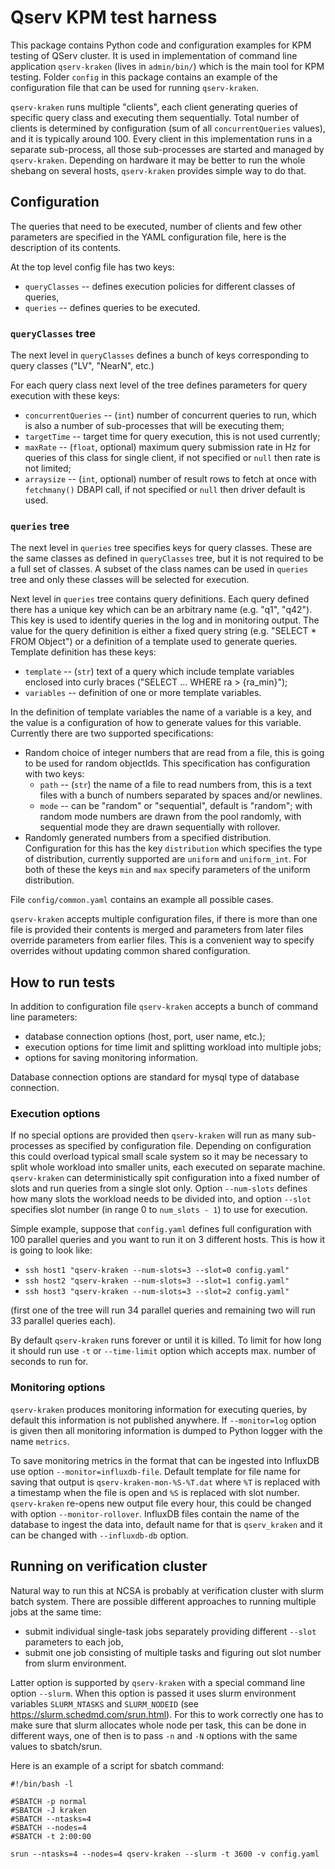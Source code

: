 
# Qserv KPM test harness

This package contains Python code and configuration examples for KPM testing
of QServ cluster. It is used in implementation of command line application
`qserv-kraken` (lives in `admin/bin/`) which is the main tool for KPM testing.
Folder `config` in this package contains an example of the configuration file
that can be used for running `qserv-kraken`.

`qserv-kraken` runs multiple "clients", each client generating queries of
specific query class and executing them sequentially. Total number of clients
is determined by configuration (sum of all `concurrentQueries` values), and it
is typically around 100. Every client in this implementation runs in a
separate sub-process, all those sub-processes are started and managed by
`qserv-kraken`. Depending on hardware it may be better to run the whole
shebang on several hosts, `qserv-kraken` provides simple way to do that.


## Configuration

The queries that need to be executed, number of clients and few other
parameters are specified in the YAML configuration file, here is the
description of its contents.

At the top level config file has two keys:

- `queryClasses` -- defines execution policies for different classes of
  queries,
- `queries` -- defines queries to be executed.

### `queryClasses` tree

The next level in `queryClasses` defines a bunch of keys corresponding to
query classes ("LV", "NearN", etc.)

For each query class next level of the tree defines parameters for query
execution with these keys:

- `concurrentQueries` -- (`int`) number of concurrent queries to run, which is
  also a number of sub-processes that will be executing them;
- `targetTime` -- target time for query execution, this is not used currently;
- `maxRate` -- (`float`, optional) maximum query submission rate in Hz for
  queries of this class for single client, if not specified or `null` then
  rate is not limited;
- `arraysize` -- (`int`, optional) number of result rows to fetch at once with
  `fetchmany()` DBAPI call, if not specified or `null` then driver default is
  used.

### `queries` tree

The next level in `queries` tree specifies keys for query classes. These are
the same classes as defined in `queryClasses` tree, but it is not required to
be a full set of classes. A subset of the class names can be used in `queries`
tree and only these classes will be selected for execution.

Next level in `queries` tree contains query definitions. Each query defined
there has a unique key which can be an arbitrary name (e.g. "q1", "q42"). This
key is used to identify queries in the log and in monitoring output. The value
for the query definition is either a fixed query string (e.g. "SELECT * FROM
Object") or a definition of a template used to generate queries. Template
definition has these keys:

- `template` -- (`str`) text of a query which include template variables
  enclosed into curly braces ("SELECT ... WHERE ra > {ra_min}");
- `variables` -- definition of one or more template variables.

In the definition of template variables the name of a variable is a key, and
the value is a configuration of how to generate values for this variable.
Currently there are two supported specifications:

- Random choice of integer numbers that are read from a file, this is going to
  be used for random objectIds. This specification has configuration with two
  keys:
  - `path` -- (`str`) the name of a file to read numbers from, this is a text
    files with a bunch of numbers separated by spaces and/or newlines.
  - `mode` -- can be "random" or "sequential", default is "random"; with
    random mode numbers are drawn from the pool randomly, with sequential mode
    they are drawn sequentially with rollover.
- Randomly generated numbers from a specified distribution. Configuration for
  this has the key `distribution` which specifies the type of distribution,
  currently supported are `uniform` and `uniform_int`. For both of these the
  keys `min` and `max` specify parameters of the uniform distribution.

File `config/common.yaml` contains an example all possible cases.

`qserv-kraken` accepts multiple configuration files, if there is more than one
file is provided their contents is merged and parameters from later files
override parameters from earlier files. This is a convenient way to specify
overrides without updating common shared configuration.


## How to run tests

In addition to configuration file `qserv-kraken` accepts a bunch of command
line parameters:

- database connection options (host, port, user name, etc.);
- execution options for time limit and splitting workload into multiple jobs;
- options for saving monitoring information.

Database connection options are standard for mysql type of database connection.


### Execution options

If no special options are provided then `qserv-kraken` will run as many
sub-processes as specified by configuration file. Depending on configuration
this could overload typical small scale system so it may be necessary to split
whole workload into smaller units, each executed on separate machine.
`qserv-kraken` can deterministically spit configuration into a fixed number of
slots and run queries from a single slot only. Option `--num-slots` defines
how many slots the workload needs to be divided into, and option `--slot`
specifies slot number (in range 0 to `num_slots - 1`) to use for execution.

Simple example, suppose that `config.yaml` defines full configuration with 100
parallel queries and you want to run it on 3 different hosts. This is how it is
going to look like:

- `ssh host1 "qserv-kraken --num-slots=3 --slot=0 config.yaml"`
- `ssh host2 "qserv-kraken --num-slots=3 --slot=1 config.yaml"`
- `ssh host3 "qserv-kraken --num-slots=3 --slot=2 config.yaml"`

(first one of the tree will run 34 parallel queries and remaining two will run
33 parallel queries each).

By default `qserv-kraken` runs forever or until it is killed. To limit for how
long it should run use `-t` or `--time-limit` option which accepts max. number
of seconds to run for.


### Monitoring options

`qserv-kraken` produces monitoring information for executing queries, by
default this information is not published anywhere. If `--monitor=log` option
is given then all monitoring information is dumped to Python logger with the
name `metrics`.

To save monitoring metrics in the format that can be ingested into InfluxDB
use option `--monitor=influxdb-file`. Default template for file name for
saving that output is `qserv-kraken-mon-%S-%T.dat` where `%T` is replaced with
a timestamp when the file is open and `%S` is replaced with slot number.
`qserv-kraken` re-opens new output file every hour, this could be changed with
option `--monitor-rollover`. InfluxDB files contain the name of the database
to ingest the data into, default name for that is `qserv_kraken` and it can be
changed with `--influxdb-db` option.


## Running on verification cluster

Natural way to run this at NCSA is probably at verification cluster with slurm
batch system. There are possible different approaches to running multiple jobs
at the same time:

- submit individual single-task jobs separately providing different `--slot`
  parameters to each job,
- submit one job consisting of multiple tasks and figuring out slot number
  from slurm environment.

Latter option is supported by `qserv-kraken` with a special command line
option `--slurm`. When this option is passed it uses slurm environment
variables `SLURM_NTASKS` and `SLURM_NODEID` (see
https://slurm.schedmd.com/srun.html). For this to work correctly one has to
make sure that slurm allocates whole node per task, this can be done in
different ways, one of then is to pass `-n` and `-N` options with the same
values to sbatch/srun.

Here is an example of a script for sbatch command:

    #!/bin/bash -l

    #SBATCH -p normal
    #SBATCH -J kraken
    #SBATCH --ntasks=4
    #SBATCH --nodes=4
    #SBATCH -t 2:00:00

    srun --ntasks=4 --nodes=4 qserv-kraken --slurm -t 3600 -v config.yaml
